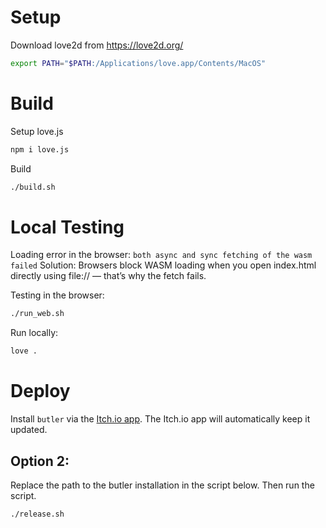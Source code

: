# Setup

Download love2d from https://love2d.org/
```bash
export PATH="$PATH:/Applications/love.app/Contents/MacOS"
```

# Build

Setup love.js
```bash
npm i love.js
```

Build
```bash
./build.sh
```

# Local Testing

Loading error in the browser: `both async and sync fetching of the wasm failed`
Solution:
Browsers block WASM loading when you open index.html directly using file:// — that’s why the fetch fails.

Testing in the browser:
```bash
./run_web.sh
```

Run locally:
```bash
love .
```

# Deploy

Install `butler` via the [Itch.io app](https://itch.io/app). The Itch.io app will automatically keep it updated.

## Option 2:

Replace the path to the butler installation in the script below. Then run the script.

```bash
./release.sh
```
